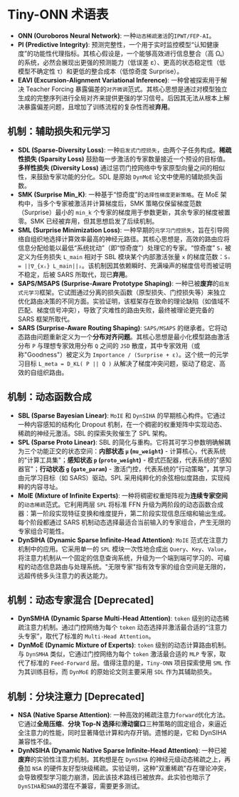# Tiny-ONN 术语表

- **ONN (Ouroboros Neural Network)**: 一种`动态稀疏激活`的`IPWT/FEP-AI`。
- **PI (Predictive Integrity)**: 预测完整性，一个用于实时监控模型“认知健康度”的功能性代理指标。其核心假设是，一个能够高效进行信息整合（高 Ωₜ）的系统，必然会展现出更强的预测能力（低误差 ε）、更高的状态稳定性（低模型不确定性 τ）和更低的整合成本（低惊奇度 Surprise）。
- **EAVI (Excursion-Alignment Variational Inference)**: 一种曾被探索用于解决 Teacher Forcing 暴露偏差的`对齐微调`范式。其核心思想是通过对模型独立生成的完整序列进行全局对齐来提供更强的学习信号。后因其无法从根本上解决暴露偏差问题，且增加了训练流程的复杂性而被**弃用**。

## 机制：辅助损失和元学习

- **SDL (Sparse-Diversity Loss)**: 一种`启发式门控损失`，由两个子任务构成。**稀疏性损失 (Sparsity Loss)** 鼓励每一步激活的专家数量接近一个预设的目标值。**多样性损失 (Diversity Loss)** 通过惩罚门控网络中专家原型向量之间的相似性，来鼓励专家功能的分化。SDL 是原始 `DynMoE` 论文中使用的辅助损失函数。
- **SMK (Surprise Min_K)**: 一种基于“惊奇度”的`选择性梯度更新策略`。在 MoE 架构中，当多个专家被激活并计算梯度后，SMK 策略仅保留梯度范数（Surprise）最小的 `min_k` 个专家的梯度用于参数更新，其余专家的梯度被置零。SMK 已经被弃用，但其思想启发了后续机制。
- **SML (Surprise Minimization Loss)**: 一种早期的`元学习门控损失`，旨在引导网络自组织地选择计算效率最高的神经元路径。其核心思想是，高效的路由应将信息分配给能以最低“系统扰动”（即“惊奇度”）处理它的专家。“惊奇度” `Sᵢ` 被定义为任务损失 `L_main` 相对于 SBL 模块某个内部激活张量 `x` 的梯度范数：`Sᵢ = ||∇_{xᵢ} L_main||₂`。该机制因其依赖瞬时、充满噪声的梯度信号而被证明不稳定，后被 SARS 所取代，现已**弃用**。
- **SAPS/MSAPS (Surprise-Aware Prototype Shaping)**: 一种已被**废弃**的`启发式元学习`框架。它试图通过分离的损失函数（原型损失、门控损失等）来独立优化路由决策的不同方面。实验证明，该框架存在致命的理论缺陷（如值域不匹配、梯度信号冲突），导致了灾难性的路由失败，最终被理论更完备的 SARS 框架所取代。
- **SARS (Surprise-Aware Routing Shaping)**: `SAPS/MSAPS` 的继承者。它将动态路由问题重新定义为一个**分布对齐问题**。其核心思想是最小化模型路由激活分布 `P` 与理想专家效用分布 `Q` 之间的 `JSD` 散度，其中专家效用（或称"Goodness"）被定义为 `Importance / (Surprise + ε)`。这个统一的元学习目标 `L_meta = D_KL( P || Q )` 从解决了梯度冲突问题，驱动了稳定、高效的自组织路由。

## 机制：动态函数合成

- **SBL (Sparse Bayesian Linear)**: `MoIE` 和 `DynSIHA` 的早期核心构件。它通过一种内容感知的结构化 Dropout 机制，在一个稠密的权重矩阵中实现动态、稀疏的神经元激活。SBL 的探索失败催生了 SPL 架构。
- **SPL (Sparse Proto Linear)**: SBL 的简化与重构。它将其可学习参数明确解耦为三个功能正交的状态空间：**内部状态 `μ` (`mu_weight`)** - 计算核心，代表系统的"计算工具集"；**感知状态 `p` (`proto_weight`)** - 模式匹配器，代表系统的"感知器官"；**行动状态 `g` (`gate_param`)** - 激活门控，代表系统的"行动策略"，其学习由元学习目标（如 SARS）驱动。SPL 采用纯粹化的余弦相似度路由，实现纯粹的内容寻址。
- **MoIE (Mixture of Infinite Experts)**: 一种将稠密权重矩阵视为**连续专家空间**的`动态稀疏`范式。它利用两层 `SPL` 将标准 FFN 升级为两阶段的动态函数合成器：第一阶段实现特征变换和维度提升，第二阶段实现信息压缩和输出生成。每个阶段都通过 SARS 机制动态选择最适合当前输入的专家组合，产生无限的专家组合可能性。
- **DynSIHA (Dynamic Sparse Infinite-Head Attention)**: `MoIE` 范式在注意力机制中的应用。它采用单一的 `SPL` 模块一次性地合成出 `Query`、`Key`、`Value`，将注意力机制从一个固定的信息查询系统，升级为一个端到端可学习的、可编程的动态信息路由与处理系统。"无限专家"指有效专家的组合空间是无限的，远超传统多头注意力的表达能力。

## 机制：动态专家混合 [Deprecated]

- **DynSMHA (Dynamic Sparse Multi-Head Attention)**: `token` 级别的动态稀疏注意力机制。通过门控网络为每个 `token` 动态选择并激活最合适的“注意力头专家”，取代了标准的 `Multi-Head Attention`。
- **DynMoE (Dynamic Mixture of Experts)**: `token` 级别的动态计算路由机制。与 `DynSMHA` 类似，它通过门控网络为每个 `token` 激活最合适的 `MLP` 专家，取代了标准的 `Feed-Forward` 层。值得注意的是，`Tiny-ONN` 项目探索使用 `SML` 作为其训练目标，而 `DynMoE` 的原始论文则主要采用 `SDL` 作为其辅助损失。

## 机制：分块注意力 [Deprecated]

- **NSA (Native Sparse Attention)**: 一种高效的稀疏注意力`forward`优化方法。它通过**全局压缩**、**分块 Top-N 选择**和**滑动窗口**三种策略的固定组合，来逼近全注意力的性能，同时显著降低计算和内存开销。遗憾的是，它和 DynSIHA 兼容性不佳。
- **DynNSIHA (Dynamic Native Sparse Infinite-Head Attention)**: 一种已被**废弃**的实验性注意力机制。其构想是在 `DynSIHA` 的神经元级动态稀疏之上，再叠加 `NSA` 的硬件友好型块级稀疏。实验证明，这种"双重稀疏"存在理论冲突，会导致模型学习能力崩溃，因此该技术路线已被放弃。此实验也暗示了`DynSIHA`和`SWA`的潜在不兼容，需要更多测试。

